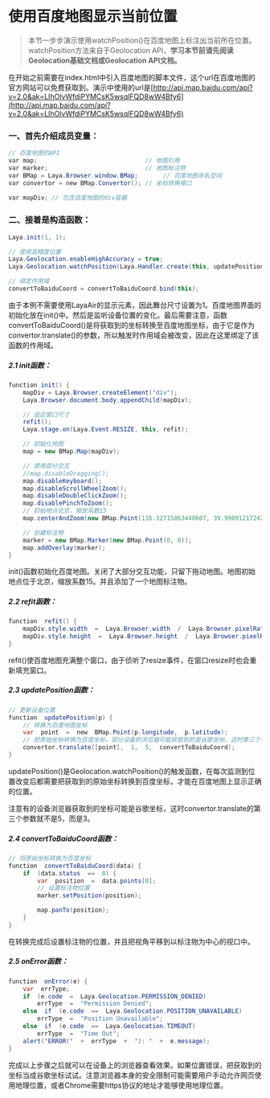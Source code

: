 # 使用百度地图显示当前位置

> 本节一步步演示使用watchPosition()在百度地图上标注出当前所在位置。watchPosition方法来自于Geolocation API，**学习本节前请先阅读Geolocation基础文档或Geolocation API文档。**
>

在开始之前需要在index.html中引入百度地图的脚本文件，这个url在百度地图的官方网站可以免费获取到。演示中使用的url是[http://api.map.baidu.com/api?v=2.0&ak=LIhOlvWfdiPYMCsK5wsqlFQD8wW4Bfy6](http://api.map.baidu.com/api?v=2.0&ak=LIhOlvWfdiPYMCsK5wsqlFQD8wW4Bfy6)

### **一、首先介绍成员变量：**

```java
// 百度地图的API
var map;                              // 地图引用
var marker;                           // 地图标注物
var BMap = Laya.Browser.window.BMap;       // 百度地图命名空间
var convertor = new BMap.Convertor(); // 坐标转换接口
 
var mapDiv; // 包含百度地图的div容器
```

### 二、接着是构造函数：

```java
Laya.init(1, 1);

// 使用高精度位置
Laya.Geolocation.enableHighAccuracy = true;
Laya.Geolocation.watchPosition(Laya.Handler.create(this, updatePosition), Laya.Handler.create(this, onError));

// 绑定作用域
convertToBaiduCoord = convertToBaiduCoord.bind(this);
```

​    由于本例不需要使用LayaAir的显示元素，因此舞台尺寸设置为1。百度地图界面的初始化放在init()中。然后是监听设备位置的变化。最后需要注意，函数convertToBaiduCoord()是将获取到的坐标转换至百度地图坐标，由于它是作为convertor.translate()的参数，所以触发时作用域会被改变，因此在这里绑定了该函数的作用域。

##### 2.1 init函数：

```java
function init() {
    mapDiv = Laya.Browser.createElement("div");
    Laya.Browser.document.body.appendChild(mapDiv);

    // 适应窗口尺寸
    refit();
    Laya.stage.on(Laya.Event.RESIZE, this, refit);

    // 初始化地图
    map = new BMap.Map(mapDiv);

    // 禁用部分交互
    //map.disableDragging();
    map.disableKeyboard();
    map.disableScrollWheelZoom();
    map.disableDoubleClickZoom();
    map.disablePinchToZoom();
    // 初始地点北京，缩放系数15
    map.centerAndZoom(new BMap.Point(116.32715863448607, 39.990912172420714), 15);

    // 创建标注物
    marker = new BMap.Marker(new BMap.Point(0, 0));
    map.addOverlay(marker);
}
```

 init()函数初始化百度地图。关闭了大部分交互功能，只留下拖动地图。地图初始地点位于北京，缩放系数15。并且添加了一个地图标注物。

##### 2.2 refit函数：

```java
function  refit() {
    mapDiv.style.width  =  Laya.Browser.width  /  Laya.Browser.pixelRatio  +  "px";
    mapDiv.style.height  =  Laya.Browser.height  /  Laya.Browser.pixelRatio  +  "px";
}
```

refit()使百度地图充满整个窗口，由于侦听了resize事件，在窗口resize时也会重新填充窗口。

#####    2.3 updatePosition函数：

```java
// 更新设备位置
function  updatePosition(p) {
    // 转换为百度地图坐标
    var  point  =  new  BMap.Point(p.longitude,  p.latitude);
    // 把原始坐标转换为百度坐标，部分设备的浏览器可能获取到的是谷歌坐标，这时第三个参数改为3才是正确的。
    convertor.translate([point],  1,  5,  convertToBaiduCoord);
}
```

  updatePosition()是Geolocation.watchPosition()的触发函数，在每次监测到位置改变后都需要把获取到的原始坐标转换到百度坐标，才能在百度地图上显示正确的位置。

注意有的设备浏览器获取到的坐标可能是谷歌坐标，这时convertor.translate的第三个参数就不是5，而是3。

##### 2.4 convertToBaiduCoord函数：

```java
// 将原始坐标转换为百度坐标
function  convertToBaiduCoord(data) {
    if  (data.status  ==  0) {
        var  position  =  data.points[0];
        // 设置标注物位置
        marker.setPosition(position);

        map.panTo(position);
    }
}
```

在转换完成后设置标注物的位置，并且把视角平移到以标注物为中心的视口中。

##### 2.5 onError函数：

```java
function  onError(e) {
    var  errType;
    if  (e.code  =  Laya.Geolocation.PERMISSION_DENIED)
        errType  =  "Permission Denied";
    else  if  (e.code  ==  Laya.Geolocation.POSITION_UNAVAILABLE)
        errType  =  "Position Unavailable";
    else  if  (e.code  ==  Laya.Geolocation.TIMEOUT)
        errType  =  "Time Out";
    alert('ERROR('  +  errType  +  '): '  +  e.message);
}
```

 完成以上步骤之后就可以在设备上的浏览器查看效果。如果位置错误，把获取到的坐标当成谷歌坐标试试。注意浏览器本身的安全限制可能需要用户手动允许网页使用地理位置，或者Chrome需要https协议的地址才能够使用地理位置。